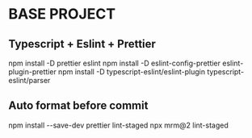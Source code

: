 # BASE PROJECT

## Typescript + Eslint + Prettier

npm install -D prettier eslint
npm install -D eslint-config-prettier eslint-plugin-prettier
npm install -D typescript-eslint/eslint-plugin typescript-eslint/parser

## Auto format before commit

npm install --save-dev prettier lint-staged
npx mrm@2 lint-staged
